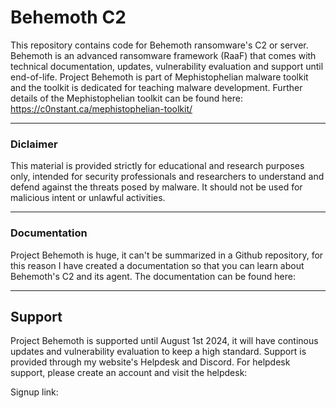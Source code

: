 # Behemoth C2

This repository contains code for Behemoth ransomware's C2 or server. Behemoth is an advanced ransomware framework (RaaF) that comes with technical documentation, updates, vulnerability evaluation and support until end-of-life.
Project Behemoth is part of Mephistophelian malware toolkit and the toolkit is dedicated for teaching malware development. Further details of the Mephistophelian toolkit can be found here:
https://c0nstant.ca/mephistophelian-toolkit/

---

### Diclaimer
This material is provided strictly for educational and research purposes only, intended for security professionals and researchers to understand and defend against the threats posed by malware. It should not be used for malicious intent or unlawful activities. 

---
### Documentation
Project Behemoth is huge, it can't be summarized in a Github repository, for this reason I have created a documentation so that you can learn about Behemoth's C2 and its agent.
The documentation can be found here:

---
## Support
Project Behemoth is supported until August 1st 2024, it will have continous updates and vulnerability evaluation to keep a high standard. Support is provided through my website's Helpdesk and Discord. For helpdesk support, please create an account and visit the helpdesk:

Signup link:


